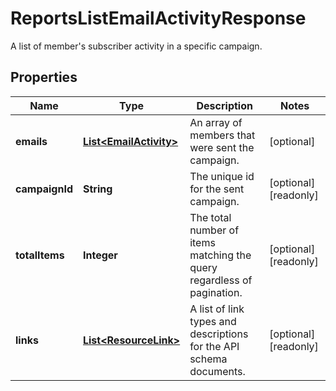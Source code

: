 

# ReportsListEmailActivityResponse

A list of member's subscriber activity in a specific campaign.

## Properties

| Name | Type | Description | Notes |
|------------ | ------------- | ------------- | -------------|
|**emails** | [**List&lt;EmailActivity&gt;**](EmailActivity.md) | An array of members that were sent the campaign. |  [optional] |
|**campaignId** | **String** | The unique id for the sent campaign. |  [optional] [readonly] |
|**totalItems** | **Integer** | The total number of items matching the query regardless of pagination. |  [optional] [readonly] |
|**links** | [**List&lt;ResourceLink&gt;**](ResourceLink.md) | A list of link types and descriptions for the API schema documents. |  [optional] [readonly] |



